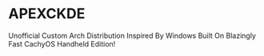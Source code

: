 # APEXCKDE
Unofficial Custom Arch Distribution Inspired By Windows Built On Blazingly Fast CachyOS Handheld Edition!
